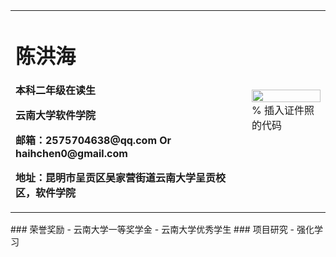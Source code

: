 <table border="0">
  <tr>
    <td width="75%">
      <h1>陈洪海</h1>
      <p><b>本科二年级在读生</b></p>
      <p><b>云南大学软件学院</b></p>
      <p><b>邮箱：2575704638@qq.com Or haihchen0@gmail.com</b></p>
      <p><b>地址：昆明市呈贡区吴家营街道云南大学呈贡校区，软件学院</b></p>
    </td>
    <td width="25%">
      <img src="/CH2.jpg" width="100%">      % 插入证件照的代码
    </td>
  </tr>
</table>
### 荣誉奖励
- 云南大学一等奖学金
- 云南大学优秀学生
### 项目研究
- 强化学习
